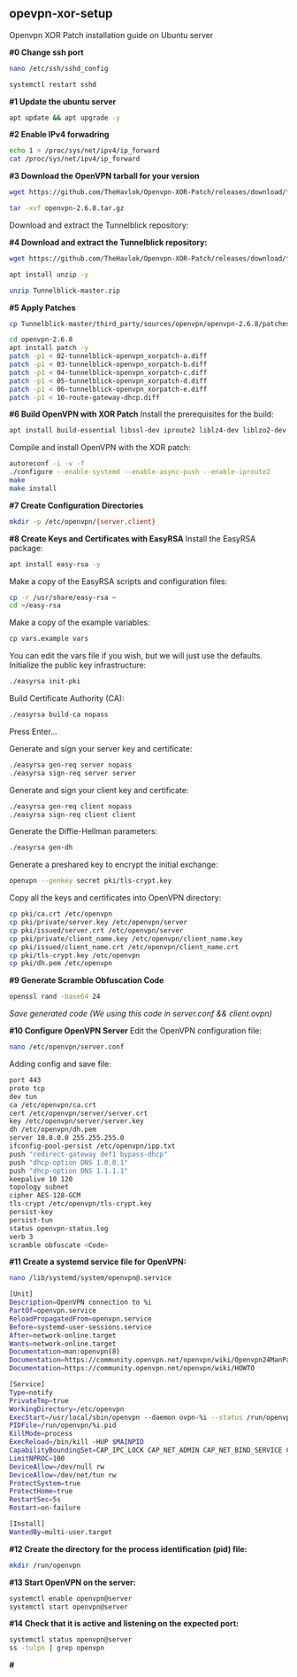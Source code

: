 ## opevpn-xor-setup
Openvpn XOR Patch installation guide on Ubuntu server



**#0 Change ssh port**
```bash
nano /etc/ssh/sshd_config
```
```bash
systemctl restart sshd
```



**#1 Update the ubuntu server**
```bash
apt update && apt upgrade -y
```



**#2 Enable IPv4 forwadring**
```bash
echo 1 > /proc/sys/net/ipv4/ip_forward
cat /proc/sys/net/ipv4/ip_forward
```



**#3 Download the OpenVPN tarball for your version**
```bash
wget https://github.com/TheHavlok/Openvpn-XOR-Patch/releases/download/files/openvpn-2.6.8.tar.gz
```
```bash
tar -xvf openvpn-2.6.8.tar.gz
```

Download and extract the Tunnelblick repository:

**#4 Download and extract the Tunnelblick repository:**
```bash
wget https://github.com/TheHavlok/Openvpn-XOR-Patch/releases/download/files/Tunnelblick-master.zip
```
```bash
apt install unzip -y
```
```bash
unzip Tunnelblick-master.zip
```



**#5 Apply Patches**
```bash
cp Tunnelblick-master/third_party/sources/openvpn/openvpn-2.6.8/patches/*.diff openvpn-2.6.8
```
```bash
cd openvpn-2.6.8
apt install patch -y
patch -p1 < 02-tunnelblick-openvpn_xorpatch-a.diff
patch -p1 < 03-tunnelblick-openvpn_xorpatch-b.diff
patch -p1 < 04-tunnelblick-openvpn_xorpatch-c.diff
patch -p1 < 05-tunnelblick-openvpn_xorpatch-d.diff
patch -p1 < 06-tunnelblick-openvpn_xorpatch-e.diff
patch -p1 < 10-route-gateway-dhcp.diff
```



**#6 Build OpenVPN with XOR Patch**
Install the prerequisites for the build:
```bash
apt install build-essential libssl-dev iproute2 liblz4-dev liblzo2-dev libpam0g-dev libpkcs11-helper1-dev libsystemd-dev resolvconf pkg-config autoconf automake libtool libcap-ng-dev liblz4-dev libsystemd-dev liblzo2-dev libpam0g libpam0g-dev -y
```
Compile and install OpenVPN with the XOR patch:
```bash
autoreconf -i -v -f
./configure --enable-systemd --enable-async-push --enable-iproute2
make
make install
```



**#7 Create Configuration Directories**
```bash
mkdir -p /etc/openvpn/{server,client}
```



**#8 Create Keys and Certificates with EasyRSA**
Install the EasyRSA package:
```bash
apt install easy-rsa -y
```

Make a copy of the EasyRSA scripts and configuration files:
```bash
cp -r /usr/share/easy-rsa ~
cd ~/easy-rsa
```

Make a copy of the example variables:
```bash
cp vars.example vars
```

You can edit the vars file if you wish, but we will just use the defaults. Initialize the public key infrastructure:
```bash
./easyrsa init-pki
```

Build Certificate Authority (CA):
```bash
./easyrsa build-ca nopass
```
Press Enter...

Generate and sign your server key and certificate:
```bash
./easyrsa gen-req server nopass
./easyrsa sign-req server server
```

Generate and sign your client key and certificate:
```bash
./easyrsa gen-req client nopass
./easyrsa sign-req client client
```

Generate the Diffie-Hellman parameters:
```bash
./easyrsa gen-dh
```

Generate a preshared key to encrypt the initial exchange:
```bash
openvpn --genkey secret pki/tls-crypt.key
```

Copy all the keys and certificates into OpenVPN directory:
```bash
cp pki/ca.crt /etc/openvpn
cp pki/private/server.key /etc/openvpn/server
cp pki/issued/server.crt /etc/openvpn/server
cp pki/private/client_name.key /etc/openvpn/client_name.key
cp pki/issued/client_name.crt /etc/openvpn/client_name.crt
cp pki/tls-crypt.key /etc/openvpn
cp pki/dh.pem /etc/openvpn
```


**#9 Generate Scramble Obfuscation Code**
```bash
openssl rand -base64 24
```
*Save generated code (We using this code in server.conf && client.ovpn)*



**#10 Configure OpenVPN Server**
Edit the OpenVPN configuration file:
```bash
nano /etc/openvpn/server.conf
```

Adding config and save file:
```bash
port 443
proto tcp
dev tun
ca /etc/openvpn/ca.crt
cert /etc/openvpn/server/server.crt
key /etc/openvpn/server/server.key
dh /etc/openvpn/dh.pem
server 10.8.0.0 255.255.255.0
ifconfig-pool-persist /etc/openvpn/ipp.txt
push "redirect-gateway def1 bypass-dhcp"
push "dhcp-option DNS 1.0.0.1"
push "dhcp-option DNS 1.1.1.1"
keepalive 10 120
topology subnet
cipher AES-128-GCM
tls-crypt /etc/openvpn/tls-crypt.key
persist-key
persist-tun
status openvpn-status.log
verb 3
scramble obfuscate <Code>
```



**#11 Create a systemd service file for OpenVPN:**
```bash
nano /lib/systemd/system/openvpn@.service
```
```bash
[Unit]
Description=OpenVPN connection to %i
PartOf=openvpn.service
ReloadPropagatedFrom=openvpn.service
Before=systemd-user-sessions.service
After=network-online.target
Wants=network-online.target
Documentation=man:openvpn(8)
Documentation=https://community.openvpn.net/openvpn/wiki/Openvpn24ManPage
Documentation=https://community.openvpn.net/openvpn/wiki/HOWTO

[Service]
Type=notify
PrivateTmp=true
WorkingDirectory=/etc/openvpn
ExecStart=/usr/local/sbin/openvpn --daemon ovpn-%i --status /run/openvpn/%i.status 10 --cd /etc/openvpn --config /etc/openvpn/%i.conf --writepid /run/openvpn/%i.pid
PIDFile=/run/openvpn/%i.pid
KillMode=process
ExecReload=/bin/kill -HUP $MAINPID
CapabilityBoundingSet=CAP_IPC_LOCK CAP_NET_ADMIN CAP_NET_BIND_SERVICE CAP_NET_RAW CAP_SETGID CAP_SETUID CAP_SYS_CHROOT CAP_DAC_OVERRIDE CAP_AUDIT_WRITE
LimitNPROC=100
DeviceAllow=/dev/null rw
DeviceAllow=/dev/net/tun rw
ProtectSystem=true
ProtectHome=true
RestartSec=5s
Restart=on-failure

[Install]
WantedBy=multi-user.target
```



**#12 Create the directory for the process identification (pid) file:**
```bash
mkdir /run/openvpn
```



**#13 Start OpenVPN on the server:**
```bash
systemctl enable openvpn@server
systemctl start openvpn@server
```



**#14 Check that it is active and listening on the expected port:**
```bash
systemctl status openvpn@server
ss -tulpn | grep openvpn
```



**#**
```bash

```





